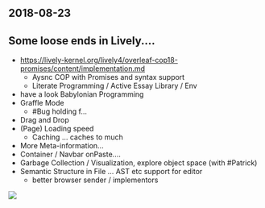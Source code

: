 ## 2018-08-23

## Some loose ends in Lively....

- https://lively-kernel.org/lively4/overleaf-cop18-promises/content/implementation.md
  - Aysnc COP with Promises and syntax support 
  - Literate Programming / Active Essay Library / Env
- have a look Babylonian Programming 
- Graffle Mode
  - #Bug holding f...
- Drag and Drop
- (Page) Loading speed
  - Caching ... caches to much
- More Meta-information...
- Container / Navbar onPaste....
- Garbage Collection / Visualization, explore object space (with #Patrick)
- Semantic Structure in File ... AST etc support for editor
  - better browser sender / implementors 
  
  
![](he%20ho.png)